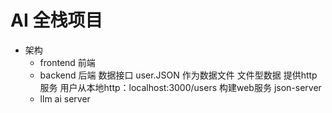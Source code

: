 # AI 全栈项目

- 架构
  - frontend 前端
  - backend 后端
    数据接口 user.JSON 作为数据文件
    文件型数据
    提供http服务 用户从本地http：localhost:3000/users 构建web服务
    json-server 
  - llm ai server